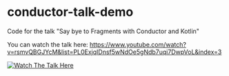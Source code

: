 # conductor-talk-demo
Code for the talk "Say bye to Fragments with Conductor and Kotlin"

You can watch the talk here: https://www.youtube.com/watch?v=rsmvQBGJYcM&list=PL0ExjqIDnsf5wNdOe5gNdb7uqi7DwpVoL&index=3

[![Watch The Talk Here](https://github.com/miquelbeltran/conductor-talk-demo/blob/master/talk.png?raw=true)](https://www.youtube.com/watch?v=rsmvQBGJYcM&list=PL0ExjqIDnsf5wNdOe5gNdb7uqi7DwpVoL&index=3)

